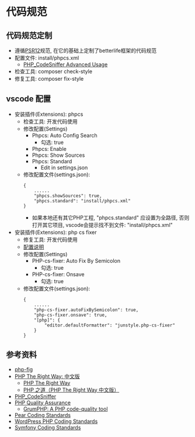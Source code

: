 # 代码规范

## 代码规范定制

- 遵循[PSR12](https://www.php-fig.org/psr/psr-12/)规范, 在它的基础上定制了betterlife框架的代码规范
- 配置文件: install/phpcs.xml
  - [PHP_CodeSniffer Advanced Usage](https://github.com/squizlabs/PHP_CodeSniffer/wiki/Advanced-Usage)
- 检查工具: composer check-style
- 修复工具: composer fix-style

## vscode 配置

- 安装插件(Extensions): phpcs
  - 检查工具: 开发代码使用
  - 修改配置(Settings)
    - Phpcs: Auto Config Search
      - 勾选: true
    - Phpcs: Enable
    - Phpcs: Show Sources
    - Phpcs: Standard
      - Edit in settings.json
  - 修改配置文件(settings.json):
    ```
    {
        ......
        "phpcs.showSources": true,
        "phpcs.standard": "install/phpcs.xml"
    }
    ```
    - 如果本地还有其它PHP工程, "phpcs.standard" 应设置为全路径, 否则打开其它项目, vscode会提示找不到文件: "install/phpcs.xml"
- 安装插件(Extensions): php cs fixer
  - 修复工具: 开发代码使用
  - [配置说明](https://github.com/junstyle/vscode-php-cs-fixer)
  - 修改配置(Settings)
    - PHP-cs-fixer: Auto Fix By Semicolon
      - 勾选: true
    - PHP-cs-fixer: Onsave
      - 勾选: true
  - 修改配置文件(settings.json):
    ```
    {
        ......
        "php-cs-fixer.autoFixBySemicolon": true,
        "php-cs-fixer.onsave": true,
        "[php]": {
            "editor.defaultFormatter": "junstyle.php-cs-fixer"
        }
    }
    ```

## 参考资料

- [php-fig](https://www.php-fig.org/)
- [PHP The Right Way: 中文版](https://laravel-china.github.io/php-the-right-way/)
  - [PHP The Right Way](https://phptherightway.com/)
  - [PHP 之道（PHP The Right Way 中文版）](https://learnku.com/docs/php-the-right-way)
- [PHP_CodeSniffer](https://github.com/squizlabs/PHP_CodeSniffer)
- [PHP Quality Assurance](https://phpqa.io/)
  - [GrumPHP: A PHP code-quality tool](https://github.com/phpro/grumphp)
- [Pear Coding Standards](https://pear.php.net/manual/en/standards.php)
- [WordPress PHP Coding Standards](https://developer.wordpress.org/coding-standards/wordpress-coding-standards/php/)
- [Symfony Coding Standards](https://symfony.com/doc/current/contributing/code/standards.html)
